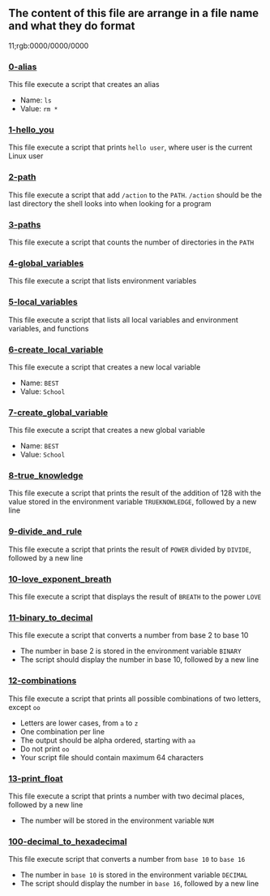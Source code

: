 ## The content of this file are arrange in a file name and what they do format
11;rgb:0000/0000/0000
### [0-alias](0-alias)
This file execute a script that creates an alias
* Name: `ls`
* Value: `rm *`

### [1-hello_you](1-hello_you)
This file execute a script that prints `hello user`, where user is the current Linux user

### [2-path](2-path)
This file execute a script that add `/action` to the `PATH`. `/action` should be the last directory the shell looks into when looking for a program

### [3-paths](3-paths)
This file execute a script that counts the number of directories in the `PATH`

### [4-global_variables](4-global_variables)
This file execute a script that lists environment variables

### [5-local_variables](5-local_variables)
This file execute a script that lists all local variables and environment variables, and functions

### [6-create_local_variable](6-create_local_variable)
This file execute a script that creates a new local variable
* Name: `BEST`
* Value: `School`

### [7-create_global_variable](7-create_global_variable)
This file execute a script that creates a new global variable
* Name: `BEST`
* Value: `School`

### [8-true_knowledge](8-true_knowledge)
This file execute a script that prints the result of the addition of 128 with the value stored in the environment variable `TRUEKNOWLEDGE`, followed by a new line

### [9-divide_and_rule](9-divide_and_rule)
This file execute a script that prints the result of `POWER` divided by `DIVIDE`, followed by a new line

### [10-love_exponent_breath](10-love_exponent_breath)
This file execute a script that displays the result of `BREATH` to the power `LOVE`

### [11-binary_to_decimal](11-binary_to_decimal)
This file execute a script that converts a number from base 2 to base 10
* The number in base 2 is stored in the environment variable `BINARY`
* The script should display the number in base 10, followed by a new line

### [12-combinations](12-combinations)
This file execute a script that prints all possible combinations of two letters, except `oo`
* Letters are lower cases, from `a` to `z`
* One combination per line
* The output should be alpha ordered, starting with `aa`
* Do not print `oo`
* Your script file should contain maximum 64 characters

### [13-print_float](13-print_float)
This file execute a script that prints a number with two decimal places, followed by a new line
* The number will be stored in the environment variable `NUM`

### [100-decimal_to_hexadecimal](100-decimal_to_hexadecimal)
This file execute script that converts a number from `base 10` to `base 16`
* The number in `base 10` is stored in the environment variable `DECIMAL`
* The script should display the number in `base 16`, followed by a new line